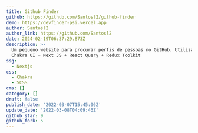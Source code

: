 ```yaml
---
title: Github Finder
github: https://github.com/Santosl2/github-finder
demo: https://devfinder-psi.vercel.app
author: Santosl2
author_link: https://github.com/Santosl2
date: 2024-02-19T06:37:29.873Z
description: >-
  Um pequeno website para procurar perfis de pessoas no GitHub. Utilizando
  Chakra UI + Next JS + React Query + Redux Toolkit
ssg:
  - Nextjs
css:
  - Chakra
  - SCSS
cms: []
category: []
draft: false
publish_date: '2022-03-07T15:45:06Z'
update_date: '2022-03-08T04:09:46Z'
github_star: 9
github_fork: 5
---
```

